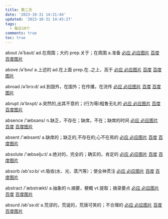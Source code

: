 ```yaml
---
title: 第二天
date: '2023-10-31 14:31:44'
updated: '2023-10-31 14:45:27'
tags:
  - 每日10个
comments: true
toc: true
---
```




about /ə'baut/ ad.在周围；大约 prep.关于；在周围 a.准备   [必应 ](https://cn.bing.com/search?q=about)   [必应图片](https://cn.bing.com/images/search?q=about)  [百度](https://www.baidu.com/s?wd=about) [百度图片](https://image.baidu.com/search/index?tn=baiduimage&word=about)

above /ə'bʌv/ a.上述的 ad.在上面  prep.在..之上，高于   [必应 ](https://cn.bing.com/search?q=above)   [必应图片](https://cn.bing.com/images/search?q=above)  [百度](https://www.baidu.com/s?wd=above) [百度图片](https://image.baidu.com/search/index?tn=baiduimage&word=above)

abroad /ə'brɔ:d/ ad.到国外，在国外；在传播，在流传   [必应 ](https://cn.bing.com/search?q=abroad)   [必应图片](https://cn.bing.com/images/search?q=abroad)  [百度](https://www.baidu.com/s?wd=abroad) [百度图片](https://image.baidu.com/search/index?tn=baiduimage&word=abroad)

abrupt /ə'brʌpt/ a.突然的,出其不意的；(行为等)粗鲁无礼的   [必应 ](https://cn.bing.com/search?q=abrupt)   [必应图片](https://cn.bing.com/images/search?q=abrupt)  [百度](https://www.baidu.com/s?wd=abrupt) [百度图片](https://image.baidu.com/search/index?tn=baiduimage&word=abrupt)

absence /'æbsəns/ n.缺乏，不存在；缺席，不在；缺席的时间   [必应 ](https://cn.bing.com/search?q=absence)   [必应图片](https://cn.bing.com/images/search?q=absence)  [百度](https://www.baidu.com/s?wd=absence) [百度图片](https://image.baidu.com/search/index?tn=baiduimage&word=absence)

absent /'æbsənt/ a.缺席的；缺乏的,不存在的;心不在焉的   [必应 ](https://cn.bing.com/search?q=absent)   [必应图片](https://cn.bing.com/images/search?q=absent)  [百度](https://www.baidu.com/s?wd=absent) [百度图片](https://image.baidu.com/search/index?tn=baiduimage&word=absent)

absolute /'æbsəlju:t/ a.绝对的，完全的；确实的，肯定的   [必应 ](https://cn.bing.com/search?q=absolute)   [必应图片](https://cn.bing.com/images/search?q=absolute)  [百度](https://www.baidu.com/s?wd=absolute) [百度图片](https://image.baidu.com/search/index?tn=baiduimage&word=absolute)

absorb /əb'sɔ:b/ vt.吸收(水、光、蒸汽等）；使全神贯注   [必应 ](https://cn.bing.com/search?q=absorb)   [必应图片](https://cn.bing.com/images/search?q=absorb)  [百度](https://www.baidu.com/s?wd=absorb) [百度图片](https://image.baidu.com/search/index?tn=baiduimage&word=absorb)

abstract /'æbstrækt/ a.抽象的 n.摘要，梗概 vt.提取；摘录要点   [必应 ](https://cn.bing.com/search?q=abstract)   [必应图片](https://cn.bing.com/images/search?q=abstract)  [百度](https://www.baidu.com/s?wd=abstract) [百度图片](https://image.baidu.com/search/index?tn=baiduimage&word=abstract)

absurd /əb'sə:d/ a.荒谬的，荒诞的，荒唐可笑的；不合理的   [必应 ](https://cn.bing.com/search?q=absurd)   [必应图片](https://cn.bing.com/images/search?q=absurd)  [百度](https://www.baidu.com/s?wd=absurd) [百度图片](https://image.baidu.com/search/index?tn=baiduimage&word=absurd)

‍
